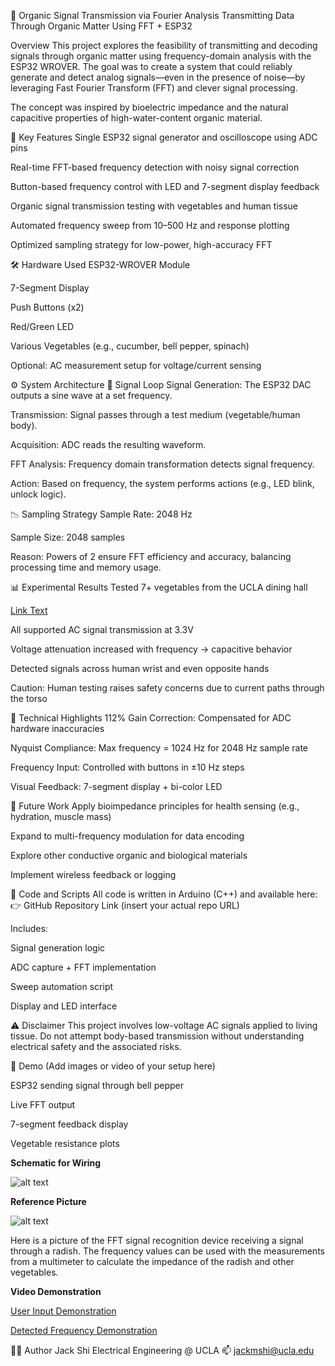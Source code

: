 🌱 Organic Signal Transmission via Fourier Analysis
Transmitting Data Through Organic Matter Using FFT + ESP32

Overview
This project explores the feasibility of transmitting and decoding signals through organic matter using frequency-domain analysis with the ESP32 WROVER. The goal was to create a system that could reliably generate and detect analog signals—even in the presence of noise—by leveraging Fast Fourier Transform (FFT) and clever signal processing.

The concept was inspired by bioelectric impedance and the natural capacitive properties of high-water-content organic material.

🧠 Key Features
Single ESP32 signal generator and oscilloscope using ADC pins

Real-time FFT-based frequency detection with noisy signal correction

Button-based frequency control with LED and 7-segment display feedback

Organic signal transmission testing with vegetables and human tissue

Automated frequency sweep from 10–500 Hz and response plotting

Optimized sampling strategy for low-power, high-accuracy FFT

🛠 Hardware Used
ESP32-WROVER Module

7-Segment Display

Push Buttons (x2)

Red/Green LED

Various Vegetables (e.g., cucumber, bell pepper, spinach)

Optional: AC measurement setup for voltage/current sensing

⚙️ System Architecture
🔁 Signal Loop
Signal Generation: The ESP32 DAC outputs a sine wave at a set frequency.

Transmission: Signal passes through a test medium (vegetable/human body).

Acquisition: ADC reads the resulting waveform.

FFT Analysis: Frequency domain transformation detects signal frequency.

Action: Based on frequency, the system performs actions (e.g., LED blink, unlock logic).

📉 Sampling Strategy
Sample Rate: 2048 Hz

Sample Size: 2048 samples

Reason: Powers of 2 ensure FFT efficiency and accuracy, balancing processing time and memory usage.

📊 Experimental Results
Tested 7+ vegetables from the UCLA dining hall

[Link Text]([https://www.example.com](https://docs.google.com/spreadsheets/d/1GZVQGATylODmYl98VlQH3n5RBUiA5maYAZOY3CioH1s/edit?gid=0#gid=0))

All supported AC signal transmission at 3.3V

Voltage attenuation increased with frequency → capacitive behavior

Detected signals across human wrist and even opposite hands

Caution: Human testing raises safety concerns due to current paths through the torso

🔎 Technical Highlights
112% Gain Correction: Compensated for ADC hardware inaccuracies

Nyquist Compliance: Max frequency = 1024 Hz for 2048 Hz sample rate

Frequency Input: Controlled with buttons in ±10 Hz steps

Visual Feedback: 7-segment display + bi-color LED

🔬 Future Work
Apply bioimpedance principles for health sensing (e.g., hydration, muscle mass)

Expand to multi-frequency modulation for data encoding

Explore other conductive organic and biological materials

Implement wireless feedback or logging

📂 Code and Scripts
All code is written in Arduino (C++) and available here:
👉 GitHub Repository Link (insert your actual repo URL)

Includes:

Signal generation logic

ADC capture + FFT implementation

Sweep automation script

Display and LED interface

⚠️ Disclaimer
This project involves low-voltage AC signals applied to living tissue. Do not attempt body-based transmission without understanding electrical safety and the associated risks.

📸 Demo
(Add images or video of your setup here)

ESP32 sending signal through bell pepper

Live FFT output

7-segment feedback display

Vegetable resistance plots

**Schematic for Wiring**

![alt text](FFT_schematic.png)


**Reference Picture**

![alt text](radish.jpg)

Here is a picture of the FFT signal recognition device receiving a signal through a radish. The frequency values can be used with the measurements from a multimeter to calculate the impedance of the radish and other vegetables.

**Video Demonstration**

[User Input Demonstration](IMG_3596_compressed.mp4)

[Detected Frequency Demonstration](IMG_3604_compressed.mp4)


🧑‍🔬 Author
Jack Shi
Electrical Engineering @ UCLA
📫 jackmshi@ucla.edu
